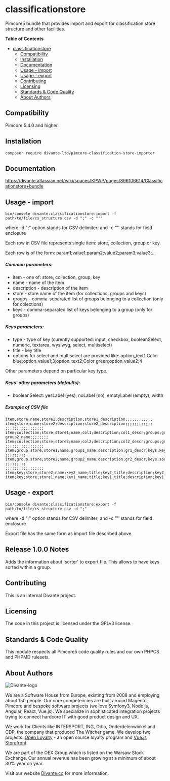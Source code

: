 # classificationstore

Pimcore5 bundle that provides import and export for classification store structure and other facilities.

**Table of Contents**

- [classificationstore](#)
	- [Compatibility](#compatibility)
	- [Installation](#installation)
	- [Documentation](#documentation)
	- [Usage - import](#usage-import)
	- [Usage - export](#usage-export)
	- [Contributing](#contributing)
    - [Licensing](#licensing)
    - [Standards & Code Quality](#standards-code-quality)
    - [About Authors](#about-authors)

## Compatibility
Pimcore 5.4.0 and higher.

## Installation
```
composer require divante-ltd/pimcore-classification-store-importer
```

## Documentation

https://divante.atlassian.net/wiki/spaces/KPWP/pages/896106614/Classificationstore+bundle

## Usage - import
```
bin/console divante:classificationstore:import -f path/to/file/cs_structure.csv -d ";" -c "'"
```
where -d ";" option stands for CSV delimiter; and -c '"' stands for field enclosure

Each row in CSV file represents single item: store, collection, group or key.

Each row is of the form: param1;value1;param2;value2;param3;value3;...
##### Common parameters:
- item - one of: store, collection, group, key
- name - name of the item
- description - description of the item
- store - store name of the item (for collections, groups and keys)
- groups - comma-separated list of groups belonging to a collection (only for colections)
- keys - comma-separated list of keys belonging to a group (only for groups)

##### Keys parameters:
- type - type of key (curently supported: input, checkbox, booleanSelect, numeric, textarea, wysiwyg, select, multiselect)
- title - key title
- options for select and multiselect are provided like: option_text1;Color blue;option_value1;3;option_text2;Color green;option_value2;4

Other parameters depend on particular key type.

##### Keys' other parameters (defaults):
- booleanSelect: yesLabel (yes), noLabel (no), emptyLabel (empty), width

##### Example of CSV file
```
item;store;name;store1;description;store1_description;;;;;;;;;;;;
item;store;name;store2;description;store2_description;;;;;;;;;;;;
;;;;;;;;;;;;;;;;;
item;collection;store;store1;name;col1;description;col1_descr;groups;group1_name, group2_name;;;;;;;;
item;collection;store;store2;name;col2;description;col2_descr;groups;group1_name;;;;;;;;
;;;;;;;;;;;;;;;;;
item;group;store;store1;name;group1_name;description;gr1_descr;keys;key1_name,key2_name;sorter;key1_sorter_val,key2_sorter_val ;;;;;;;;;
item;group;store;store2;name;group2_name;description;gr2_descr;keys;sorter ;;;;;;;;;
;;;;;;;;;;;;;;;;;
item;key;store;store2;name;key2_name;title;key2_title;description;key2_description;type;input;;;;;;;;
item;key;store;store1;name;key1_name;title;key1_title;description;key1_description;type;select;option_text1;blue;option_value1;3;option_text2;green;option_value2;4
```

## Usage - export
```
bin/console divante:classificationstore:export -f path/to/file/cs_structure.csv -d ";"
```
where -d ";" option stands for CSV delimiter; and -c '"' stands for field enclosure

Export file has the same form as import file described above.

## Release 1.0.0 Notes
Adds the information about 'sorter' to export file. This allows to have keys sorted within a group.

## Contributing
This is an internal Divante project.

## Licensing
The code in this project is licensed under the GPLv3 license.

## Standards & Code Quality
This module respects all Pimcore5 code quality rules and our own PHPCS and PHPMD rulesets.

## About Authors
![Divante-logo](http://divante.co/logo-HG.png "Divante")

We are a Software House from Europe, existing from 2008 and employing about 150 people. Our core competencies are built around Magento, Pimcore and bespoke software projects (we love Symfony3, Node.js, Angular, React, Vue.js). We specialize in sophisticated integration projects trying to connect hardcore IT with good product design and UX.

We work for Clients like INTERSPORT, ING, Odlo, Onderdelenwinkel and CDP, the company that produced The Witcher game. We develop two projects: [Open Loyalty](http://www.openloyalty.io/ "Open Loyalty") - an open source loyalty program and [Vue.js Storefront](https://github.com/DivanteLtd/vue-storefront "Vue.js Storefront").

We are part of the OEX Group which is listed on the Warsaw Stock Exchange. Our annual revenue has been growing at a minimum of about 30% year on year.

Visit our website [Divante.co](https://divante.co/ "Divante.co") for more information.
